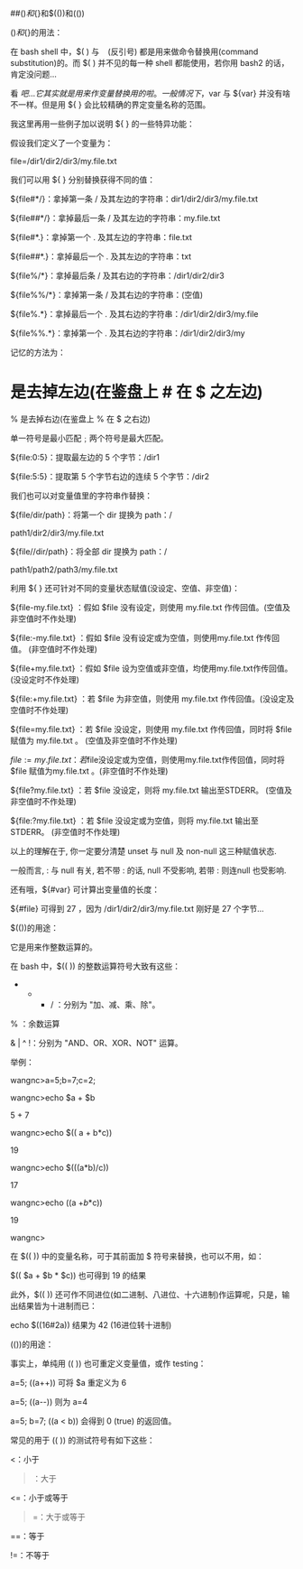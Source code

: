 ##$()和${}和$(())和(())

 

$()和${}的用法：

在 bash shell 中，$( ) 与 ` ` (反引号) 都是用来做命令替换用(command substitution)的。而 $( ) 并不见的每一种 shell 都能使用，若你用 bash2 的话，肯定没问题...

 

看 ${ } 吧... 它其实就是用来作变量替换用的啦。一般情况下，$var 与 ${var} 并没有啥不一样。但是用 ${ } 会比较精确的界定变量名称的范围。

 

我这里再用一些例子加以说明 ${ } 的一些特异功能：

假设我们定义了一个变量为：

file=/dir1/dir2/dir3/my.file.txt

我们可以用 ${ } 分别替换获得不同的值：

${file#*/}：拿掉第一条 / 及其左边的字符串：dir1/dir2/dir3/my.file.txt

${file##*/}：拿掉最后一条 / 及其左边的字符串：my.file.txt

${file#*.}：拿掉第一个 . 及其左边的字符串：file.txt

${file##*.}：拿掉最后一个 . 及其左边的字符串：txt

${file%/*}：拿掉最后条 / 及其右边的字符串：/dir1/dir2/dir3

${file%%/*}：拿掉第一条 / 及其右边的字符串：(空值)

${file%.*}：拿掉最后一个 . 及其右边的字符串：/dir1/dir2/dir3/my.file

${file%%.*}：拿掉第一个 . 及其右边的字符串：/dir1/dir2/dir3/my

记忆的方法为：

# 是去掉左边(在鉴盘上 # 在 $ 之左边)

% 是去掉右边(在鉴盘上 % 在 $ 之右边)

 

单一符号是最小匹配﹔两个符号是最大匹配。

${file:0:5}：提取最左边的 5 个字节：/dir1

${file:5:5}：提取第 5 个字节右边的连续 5 个字节：/dir2

 

我们也可以对变量值里的字符串作替换：

${file/dir/path}：将第一个 dir 提换为 path：/

path1/dir2/dir3/my.file.txt

${file//dir/path}：将全部 dir 提换为 path：/

path1/path2/path3/my.file.txt

 

利用 ${ } 还可针对不同的变量状态赋值(没设定、空值、非空值)：

${file-my.file.txt} ：假如 $file 没有设定，则使用 my.file.txt 作传回值。(空值及非空值时不作处理)

${file:-my.file.txt} ：假如 $file 没有设定或为空值，则使用my.file.txt 作传回值。 (非空值时不作处理)

${file+my.file.txt} ：假如 $file 设为空值或非空值，均使用my.file.txt作传回值。(没设定时不作处理)

${file:+my.file.txt} ：若 $file 为非空值，则使用 my.file.txt 作传回值。(没设定及空值时不作处理)

${file=my.file.txt} ：若 $file 没设定，则使用 my.file.txt 作传回值，同时将 $file 赋值为 my.file.txt 。 (空值及非空值时不作处理)

${file:=my.file.txt} ：若$file没设定或为空值，则使用my.file.txt作传回值，同时将 $file 赋值为my.file.txt 。(非空值时不作处理)

${file?my.file.txt} ：若 $file 没设定，则将 my.file.txt 输出至STDERR。 (空值及非空值时不作处理)

${file:?my.file.txt} ：若 $file 没设定或为空值，则将 my.file.txt 输出至 STDERR。 (非空值时不作处理)

以上的理解在于, 你一定要分清楚 unset 与 null 及 non-null 这三种赋值状态.

一般而言, : 与 null 有关, 若不带 : 的话, null 不受影响, 若带 : 则连null 也受影响.

 

还有哦，${#var} 可计算出变量值的长度：

${#file} 可得到 27 ，因为 /dir1/dir2/dir3/my.file.txt 刚好是 27 个字节...

 

 

$(())的用途：

它是用来作整数运算的。

在 bash 中，$(( )) 的整数运算符号大致有这些：

+ - * / ：分别为 "加、减、乘、除"。

% ：余数运算

& | ^ !：分别为 "AND、OR、XOR、NOT" 运算。

举例：

wangnc>a=5;b=7;c=2;

wangnc>echo $a + $b

5 + 7

wangnc>echo $(( a + b*c))

19

wangnc>echo $(((a*b)/c))

17

wangnc>echo $(($a +$b*$c))

19

wangnc>

 

在 $(( )) 中的变量名称，可于其前面加 $ 符号来替换，也可以不用，如：

$(( $a + $b * $c)) 也可得到 19 的结果

 

此外，$(( )) 还可作不同进位(如二进制、八进位、十六进制)作运算呢，只是，输出结果皆为十进制而已：

echo $((16#2a)) 结果为 42 (16进位转十进制)

 

 

(())的用途：

事实上，单纯用 (( )) 也可重定义变量值，或作 testing：

a=5; ((a++)) 可将 $a 重定义为 6

a=5; ((a--)) 则为 a=4

a=5; b=7; ((a < b)) 会得到 0 (true) 的返回值。

常见的用于 (( )) 的测试符号有如下这些：

<：小于

>：大于

<=：小于或等于

>=：大于或等于

==：等于

!=：不等于
